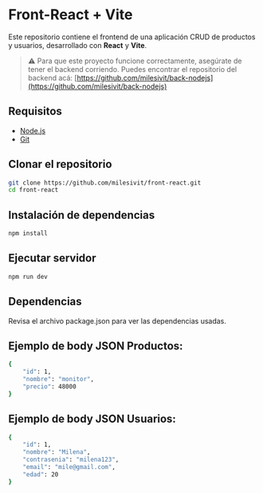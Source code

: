 # Front-React + Vite

Este repositorio contiene el frontend de una aplicación CRUD de productos y usuarios, desarrollado con **React** y **Vite**.

> ⚠️ Para que este proyecto funcione correctamente, asegúrate de tener el backend corriendo. Puedes encontrar el repositorio del backend acá: [https://github.com/milesivit/back-nodejs](https://github.com/milesivit/back-nodejs)

## Requisitos

- [Node.js](https://nodejs.org/)
- [Git](https://git-scm.com/)

## Clonar el repositorio

```bash
git clone https://github.com/milesivit/front-react.git
cd front-react
```

## Instalación de dependencias

```bash
npm install
```

## Ejecutar servidor

```bash
npm run dev
```
## Dependencias

Revisa el archivo package.json para ver las dependencias usadas.

## Ejemplo de body JSON Productos:

```bash
{
    "id": 1,
    "nombre": "monitor",
    "precio": 48000
}
```
## Ejemplo de body JSON Usuarios:

```bash
{
    "id": 1,
    "nombre": "Milena",
    "contrasenia": "milena123",
    "email": "mile@gmail.com",
    "edad": 20
}
```
